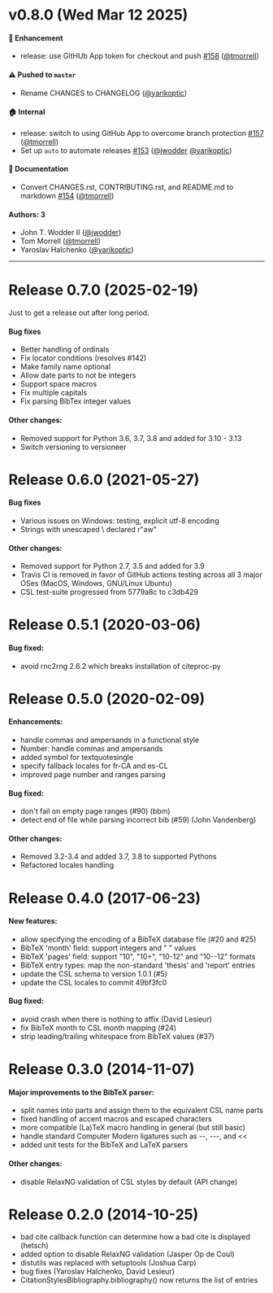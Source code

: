 # v0.8.0 (Wed Mar 12 2025)

#### 🚀 Enhancement

- release: use GitHUb App token for checkout and push [#158](https://github.com/citeproc-py/citeproc-py/pull/158) ([@tmorrell](https://github.com/tmorrell))

#### ⚠️ Pushed to `master`

- Rename CHANGES to CHANGELOG ([@yarikoptic](https://github.com/yarikoptic))

#### 🏠 Internal

- release: switch to using GitHub App to overcome branch protection [#157](https://github.com/citeproc-py/citeproc-py/pull/157) ([@tmorrell](https://github.com/tmorrell))
- Set up `auto` to automate releases [#153](https://github.com/citeproc-py/citeproc-py/pull/153) ([@jwodder](https://github.com/jwodder) [@yarikoptic](https://github.com/yarikoptic))

#### 📝 Documentation

- Convert CHANGES.rst, CONTRIBUTING.rst, and README.md to markdown [#154](https://github.com/citeproc-py/citeproc-py/pull/154) ([@tmorrell](https://github.com/tmorrell))

#### Authors: 3

- John T. Wodder II ([@jwodder](https://github.com/jwodder))
- Tom Morrell ([@tmorrell](https://github.com/tmorrell))
- Yaroslav Halchenko ([@yarikoptic](https://github.com/yarikoptic))

---


# Release 0.7.0 (2025-02-19)

Just to get a release out after long period.

#### Bug fixes

* Better handling of ordinals
* Fix locator conditions (resolves #142)
* Make family name optional
* Allow date parts to not be integers
* Support space macros
* Fix multiple capitals
* Fix parsing BibTex integer values

#### Other changes:

* Removed support for Python 3.6, 3.7, 3.8 and added for 3.10 - 3.13
* Switch versioning to versioneer


# Release 0.6.0 (2021-05-27)

#### Bug fixes

* Various issues on Windows: testing, explicit utf-8 encoding
* Strings with unescaped \ declared r"aw"

#### Other changes:

* Removed support for Python 2.7, 3.5 and added for 3.9
* Travis CI is removed in favor of GitHub actions testing across
  all 3 major OSes (MacOS, Windows, GNU/Linux Ubuntu)
* CSL test-suite progressed from 5779a8c to c3db429


# Release 0.5.1 (2020-03-06)

#### Bug fixed:

* avoid rnc2rng 2.6.2 which breaks installation of citeproc-py

# Release 0.5.0 (2020-02-09)

#### Enhancements:

* handle commas and ampersands in a functional style
* Number: handle commas and ampersands
* added symbol for textquotesingle
* specify fallback locales for fr-CA and es-CL
* improved page number and ranges parsing

#### Bug fixed:

* don't fail on empty page ranges (#90) (bbm)
* detect end of file while parsing incorrect bib (#59) (John Vandenberg)

#### Other changes:

* Removed 3.2-3.4 and added 3.7, 3.8 to supported Pythons
* Refactored locales handling

# Release 0.4.0 (2017-06-23)

#### New features:

* allow specifying the encoding of a BibTeX database file (#20 and #25)
* BibTeX 'month' field: support integers and "<month> <day>" values
* BibTeX 'pages' field: support "10", "10+", "10-12" and "10--12" formats
* BibTeX entry types: map the non-standard 'thesis' and 'report' entries
* update the CSL schema to version 1.0.1 (#5)
* update the CSL locales to commit 49bf3fc0

#### Bug fixed:

* avoid crash when there is nothing to affix (David Lesieur)
* fix BibTeX month to CSL month mapping (#24)
* strip leading/trailing whitespace from BibTeX values (#37)

# Release 0.3.0 (2014-11-07)

#### Major improvements to the BibTeX parser:

* split names into parts and assign them to the equivalent CSL name parts
* fixed handling of accent macros and escaped characters
* more compatible (La)TeX macro handling in general (but still basic)
* handle standard Computer Modern ligatures such as --, ---, and <<
* added unit tests for the BibTeX and LaTeX parsers

#### Other changes:

* disable RelaxNG validation of CSL styles by default (API change)

# Release 0.2.0 (2014-10-25)

* bad cite callback function can determine how a bad cite is displayed (hetsch)
* added option to disable RelaxNG validation (Jasper Op de Coul)
* distutils was replaced with setuptools (Joshua Carp)
* bug fixes (Yaroslav Halchenko, David Lesieur)
* CitationStylesBibliography.bibliography() now returns the list of entries

